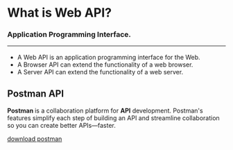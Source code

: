 # What is Web API?
### <b>Application Programming Interface.</b><hr>
<ul>
<li>A Web API is an application programming interface for the Web.</li>
<li>A Browser API can extend the functionality of a web browser.</li>
<li>A Server API can extend the functionality of a web server.</li>
</ul>

## Postman API
<p><b>
Postman 
</b>
is a collaboration platform for <b>API</b> development. Postman's features simplify each step of building an API and streamline collaboration so you can create better APIs—faster.</p>
<a href="https://www.postman.com/downloads/">
download postman
</a>

